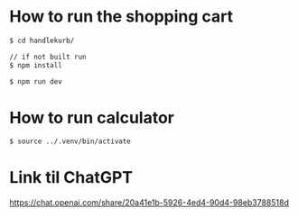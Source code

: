 # How to run the shopping cart
```sh
$ cd handlekurb/

// if not built run
$ npm install

$ npm run dev
```

# How to run calculator
```sh
$ source ../.venv/bin/activate
```

# Link til ChatGPT

https://chat.openai.com/share/20a41e1b-5926-4ed4-90d4-98eb3788518d
